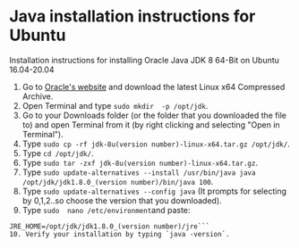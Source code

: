 # Java installation instructions for Ubuntu
Installation instructions for installing Oracle Java JDK 8 64-Bit on Ubuntu 16.04-20.04

1. Go to [Oracle's website](https://www.oracle.com/java/technologies/javase-jdk8-downloads.html) and download the latest Linux x64 Compressed Archive.
2. Open Terminal and type `sudo mkdir  -p /opt/jdk`.
3. Go to your Downloads folder (or the folder that you downloaded the file to) and open Terminal from it (by right clicking and selecting "Open in Terminal").
4. Type `sudo cp -rf jdk-8u(version number)-linux-x64.tar.gz /opt/jdk/`.
5. Type `cd /opt/jdk/`.
6. Type `sudo tar -zxf jdk-8u(version number)-linux-x64.tar.gz`.
7. Type `sudo update-alternatives --install /usr/bin/java java /opt/jdk/jdk1.8.0_(version number)/bin/java 100`.
8. Type `sudo update-alternatives --config java` (It prompts for selecting by 0,1,2..so choose the version that you downloaded).
9. Type `sudo  nano /etc/environment`and paste: 
```JAVA_HOME=/opt/jdk/jdk1.8.0_(version number)
JRE_HOME=/opt/jdk/jdk1.8.0_(version number)/jre```
10. Verify your installation by typing `java -version`.
